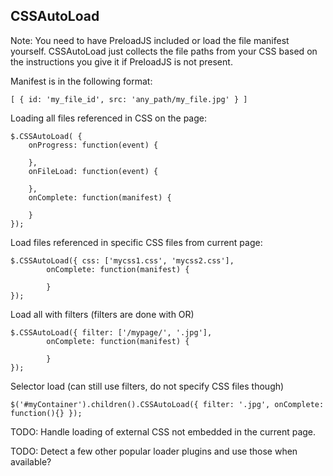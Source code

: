 CSSAutoLoad
---

Note: You need to have PreloadJS included or load the file manifest yourself. CSSAutoLoad just collects the file paths
from your CSS based on the instructions you give it if PreloadJS is not present.

Manifest is in the following format:

	[ { id: 'my_file_id', src: 'any_path/my_file.jpg' } ]


Loading all files referenced in CSS on the page:

	$.CSSAutoLoad( { 
		onProgress: function(event) {
		
		},		
		onFileLoad: function(event) {
		
		},		
		onComplete: function(manifest) {
		
		} 
	});
	
Load files referenced in specific CSS files from current page:

	$.CSSAutoLoad({ css: ['mycss1.css', 'mycss2.css'], 
			onComplete: function(manifest) {
					
			} 
	});
	
Load all with filters (filters are done with OR)
	
	$.CSSAutoLoad({ filter: ['/mypage/', '.jpg'], 
			onComplete: function(manifest) {
	
			}
	});
	
Selector load (can still use filters, do not specify CSS files though)

	$('#myContainer').children().CSSAutoLoad({ filter: '.jpg', onComplete: function(){} });
	
	
TODO: Handle loading of external CSS not embedded in the current page.

TODO: Detect a few other popular loader plugins and use those when available?
	
	
